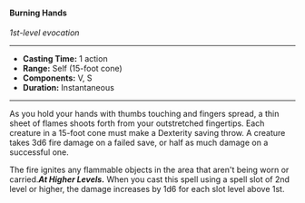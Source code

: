 #### Burning Hands
*1st-level evocation*
___
- **Casting Time:** 1 action
- **Range:** Self (15-foot cone)
- **Components:** V, S
- **Duration:** Instantaneous
---
As you hold your hands with thumbs touching and fingers spread, a thin sheet of flames shoots forth from your outstretched fingertips. Each creature in a 15-foot cone must make a Dexterity saving throw. A creature takes 3d6 fire damage on a failed save, or half as much damage on a successful one.

The fire ignites any flammable objects in the area that aren't being worn or carried.***At Higher Levels.*** When you cast this spell using a spell slot of 2nd level or higher, the damage increases by 1d6 for each slot level above 1st.